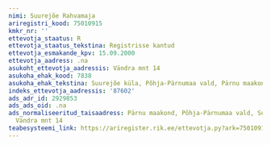 ```yaml
---
nimi: Suurejõe Rahvamaja
ariregistri_kood: 75010915
kmkr_nr: ''
ettevotja_staatus: R
ettevotja_staatus_tekstina: Registrisse kantud
ettevotja_esmakande_kpv: 15.09.2000
ettevotja_aadress: .na
asukoht_ettevotja_aadressis: Vändra mnt 14
asukoha_ehak_kood: 7838
asukoha_ehak_tekstina: Suurejõe küla, Põhja-Pärnumaa vald, Pärnu maakond
indeks_ettevotja_aadressis: '87602'
ads_adr_id: 2929853
ads_ads_oid: .na
ads_normaliseeritud_taisaadress: Pärnu maakond, Põhja-Pärnumaa vald, Suurejõe küla,
  Vändra mnt 14
teabesysteemi_link: https://ariregister.rik.ee/ettevotja.py?ark=75010915&ref=rekvisiidid
---
```

